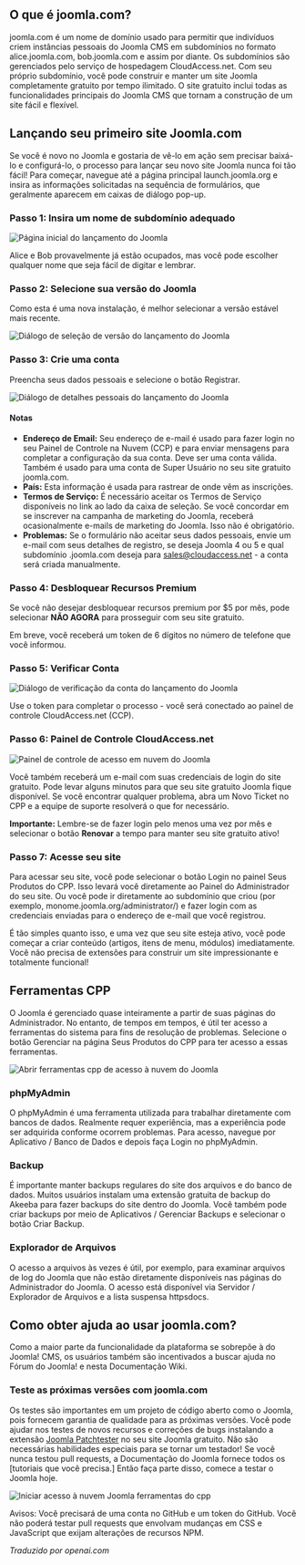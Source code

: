 <!-- Filename: How_to_build_your_free_Joomla_Website / Display title: Hospedagem Gratuita -->

## O que é joomla.com?

joomla.com é um nome de domínio usado para permitir que indivíduos criem instâncias pessoais do Joomla CMS em subdomínios no formato alice.joomla.com, bob.joomla.com e assim por diante. Os subdomínios são gerenciados pelo serviço de hospedagem CloudAccess.net. Com seu próprio subdomínio, você pode construir e manter um site Joomla completamente gratuito por tempo ilimitado. O site gratuito inclui todas as funcionalidades principais do Joomla CMS que tornam a construção de um site fácil e flexível.

## Lançando seu primeiro site Joomla.com

Se você é novo no Joomla e gostaria de vê-lo em ação sem precisar baixá-lo e configurá-lo, o processo para lançar seu novo site Joomla nunca foi tão fácil! Para começar, navegue até a página principal launch.joomla.org e insira as informações solicitadas na sequência de formulários, que geralmente aparecem em caixas de diálogo pop-up.

### Passo 1: Insira um nome de subdomínio adequado

![Página inicial do lançamento do Joomla](../../../en/images/hosting/free-hosting-launch.png)

Alice e Bob provavelmente já estão ocupados, mas você pode escolher qualquer nome que seja fácil de digitar e lembrar.

### Passo 2: Selecione sua versão do Joomla

Como esta é uma nova instalação, é melhor selecionar a versão estável mais recente.

![Diálogo de seleção de versão do lançamento do Joomla](../../../en/images/hosting/free-hosting-select-version.png)

### Passo 3: Crie uma conta

Preencha seus dados pessoais e selecione o botão Registrar.

![Diálogo de detalhes pessoais do lançamento do Joomla](../../../en/images/hosting/free-hosting-personal-details.png)

#### Notas

- **Endereço de Email:** Seu endereço de e-mail é usado para fazer login no seu Painel de Controle na Nuvem (CCP) e para enviar mensagens para completar a configuração da sua conta. Deve ser uma conta válida. Também é usado para uma conta de Super Usuário no seu site gratuito joomla.com.
- **País:** Esta informação é usada para rastrear de onde vêm as inscrições.
- **Termos de Serviço:** É necessário aceitar os Termos de Serviço disponíveis no link ao lado da caixa de seleção. Se você concordar em se inscrever na campanha de marketing do Joomla, receberá ocasionalmente e-mails de marketing do Joomla. Isso não é obrigatório.
- **Problemas:** Se o formulário não aceitar seus dados pessoais, envie um e-mail com seus detalhes de registro, se deseja Joomla 4 ou 5 e qual subdomínio .joomla.com deseja para sales@cloudaccess.net - a conta será criada manualmente.

### Passo 4: Desbloquear Recursos Premium

Se você não desejar desbloquear recursos premium por $5 por mês, pode selecionar **NÃO AGORA** para prosseguir com seu site gratuito.

Em breve, você receberá um token de 6 dígitos no número de telefone que você informou.

### Passo 5: Verificar Conta

![Diálogo de verificação da conta do lançamento do Joomla](../../../en/images/hosting/free-hosting-verify-account.png)

Use o token para completar o processo - você será conectado ao painel de controle CloudAccess.net (CCP).

### Passo 6: Painel de Controle CloudAccess.net

![Painel de controle de acesso em nuvem do Joomla](../../../en/images/hosting/free-hosting-cloud-access-control-panel.png)

Você também receberá um e-mail com suas credenciais de login do site gratuito. Pode levar alguns minutos para que seu site gratuito Joomla fique disponível. Se você encontrar qualquer problema, abra um Novo Ticket no CPP e a equipe de suporte resolverá o que for necessário.

**Importante:** Lembre-se de fazer login pelo menos uma vez por mês e selecionar o botão **Renovar** a tempo para manter seu site gratuito ativo!

### Passo 7: Acesse seu site

Para acessar seu site, você pode selecionar o botão Login no painel Seus Produtos do CPP. Isso levará você diretamente ao Painel do Administrador do seu site. Ou você pode ir diretamente ao subdomínio que criou (por exemplo, monome.joomla.org/administrator/) e fazer login com as credenciais enviadas para o endereço de e-mail que você registrou.

É tão simples quanto isso, e uma vez que seu site esteja ativo, você pode começar a criar conteúdo (artigos, itens de menu, módulos) imediatamente. Você não precisa de extensões para construir um site impressionante e totalmente funcional!

## Ferramentas CPP

O Joomla é gerenciado quase inteiramente a partir de suas páginas do Administrador. No entanto, de tempos em tempos, é útil ter acesso a ferramentas do sistema para fins de resolução de problemas. Selecione o botão Gerenciar na página Seus Produtos do CPP para ter acesso a essas ferramentas.

![Abrir ferramentas cpp de acesso à nuvem do Joomla](../../../en/images/hosting/free-hosting-cpp-manage.png)

### phpMyAdmin

O phpMyAdmin é uma ferramenta utilizada para trabalhar diretamente com bancos de dados. Realmente requer experiência, mas a experiência pode ser adquirida conforme ocorrem problemas. Para acesso, navegue por Aplicativo / Banco de Dados e depois faça Login no phpMyAdmin.

### Backup

É importante manter backups regulares do site dos arquivos e do banco de dados. Muitos usuários instalam uma extensão gratuita de backup do Akeeba para fazer backups do site dentro do Joomla. Você também pode criar backups por meio de Aplicativos / Gerenciar Backups e selecionar o botão Criar Backup.

### Explorador de Arquivos

O acesso a arquivos às vezes é útil, por exemplo, para examinar arquivos de log do Joomla que não estão diretamente disponíveis nas páginas do Administrador do Joomla. O acesso está disponível via Servidor / Explorador de Arquivos e a lista suspensa httpsdocs.

## Como obter ajuda ao usar joomla.com?

Como a maior parte da funcionalidade da plataforma se sobrepõe à do Joomla! CMS, os usuários também são incentivados a buscar ajuda no Fórum do Joomla! e nesta Documentação Wiki.

### Teste as próximas versões com joomla.com

Os testes são importantes em um projeto de código aberto como o Joomla, pois fornecem garantia de qualidade para as próximas versões. Você pode ajudar nos testes de novos recursos e correções de bugs instalando a extensão [Joomla Patchtester](https://github.com/joomla-extensions/patchtester/releases) no seu site Joomla gratuito. Não são necessárias habilidades especiais para se tornar um testador! Se você nunca testou pull requests, a Documentação do Joomla fornece todos os [tutoriais que você precisa.] Então faça parte disso, comece a testar o Joomla hoje.

![Iniciar acesso à nuvem Joomla ferramentas do cpp](../../../en/images/hosting/free-hosting-patch-tester.png)

Avisos: Você precisará de uma conta no GitHub e um token do GitHub. Você não poderá testar pull requests que envolvam mudanças em CSS e JavaScript que exijam alterações de recursos NPM.

*Traduzido por openai.com*

